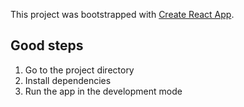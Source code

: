 This project was bootstrapped with [Create React App](https://github.com/facebook/create-react-app).

## Good steps

1. Go to the project directory
2. Install dependencies
3. Run the app in the development mode
